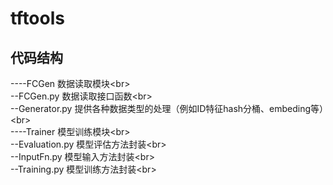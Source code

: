 # tftools

## 代码结构

----FCGen          数据读取模块\<br>  
  --FCGen.py       数据读取接口函数\<br>  
  --Generator.py   提供各种数据类型的处理（例如ID特征hash分桶、embeding等）\<br>  
----Trainer        模型训练模块\<br>  
  --Evaluation.py  模型评估方法封装\<br>  
  --InputFn.py     模型输入方法封装\<br>  
  --Training.py    模型训练方法封装\<br>  
